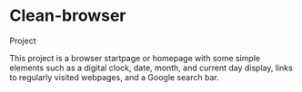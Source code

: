 # Clean-browser
Project

This project is a browser startpage or homepage with some simple elements such as a digital clock, date, month, and current day display, links to regularly visited webpages, and a Google search bar.

